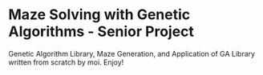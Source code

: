 # Maze Solving with Genetic Algorithms - Senior Project

Genetic Algorithm Library, Maze Generation, and Application of GA Library written from scratch by moi.
Enjoy!
